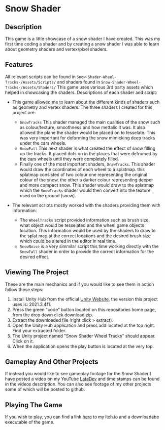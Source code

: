 # Snow Shader

## Description

This game is a little showcase of a snow shader I have created. This was my first time coding a shader and by creating a snow shader I was able to learn about geometry shaders and vertex/pixel shaders.

## Features

All relevant scripts can be found in `Snow-Shader-Wheel-Tracks-/Assets/Scripts/` and shaders found in `Snow-Shader-Wheel-Tracks-/Assets/Shaders/` This game uses various 3rd party assets which helped in showcasing the shaders. Descriptions of each shader and script:

* This game allowed me to learn about the different kinds of shaders such as geometry and vertex shaders. The three shaders I created for this project are:
  
  * `SnowTracks` This shader managed the main qualities of the snow such as colour/texture, smoothness and how mettalic it was. It also allowed the plane the shader would be placed on to tesselate. This was very important for deforming the snow mimicking deep tracks under the cars wheels.
  * `SnowFall` This next shader is what created the effect of snow filling up the tracks. It placed dots on in the places that were defromed by the cars wheels until they were completely filled.
  * Finally one of the most important shaders, `DrawTracks`. This shader would draw the coordinates of each wheel to a splatmap. this splatmap consisted of two colour one representing the original colour of the snow, the other a darker colour representing deeper and more compact snow. This shader would draw to the splatmap which the `SnowTracks` shader would then convert into the texture used on the ground (snow).

* The relevant scripts mostly worked with the shaders providing them with information:

  * The `WheelTracks` script provided information such as brush size, what object would be tesselated and the wheel game objects location. This information would be used by the shaders to draw to the splat map at the correct locations and the desired brush size which could be altered in the editor in real time.
  * `SnowNoise` is a very simmilar script this time working directly with the `SnowFall` shader in order to provide the correct information for the desired effect.

## Viewing The Project

These are the main mechanics and if you would like to see them in action follow these steps:

1. Install Unity Hub from the official [Unity Website](https://unity.com/download), the version this project uses is: 2021.3.4f1.
2. Press the green "code" button located on this repositories home page, from the drop down click download zip.
3. Extract the downloaded file (right click > extract).
4. Open the Unity Hub application and press add located at the top right. Find your extracted folder.
5. The Unity project named "Snow Shader Wheel Tracks" should appear. Click on it.
6. When the application opens the play button is located at the very top.

## Gameplay And Other Projects

If instead you would like to see gameplay footage for the Snow Shader I have posted a video on my YouTube [LataDev](https://www.youtube.com/watch?v=fEtlPdAvisw&t=3s&ab_channel=LaTaDev) and time stamps can be found in the videos description. You can also see footage of my other projects some of which will be posted to github.

## Playing The Game

If you wish to play, you can find a link [here](https://tarik-laanaya.itch.io/snow-shader) to my itch.io and a downloadabe executable of the game.
